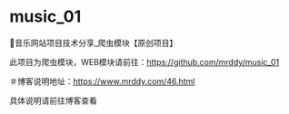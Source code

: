 # music_01
🍭音乐网站项目技术分享_爬虫模块【原创项目】

此项目为爬虫模块，WEB模块请前往：https://github.com/mrddy/music_01

＃博客说明地址：https://www.mrddy.com/46.html

具体说明请前往博客查看
